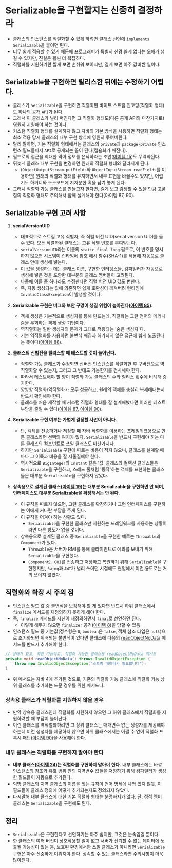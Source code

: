 # Serializable을 구현할지는 신중히 결정하라

* 클래스의 인스턴스를 직렬화할 수 있게 하려면 클래스 선언에 `implements Serializable`을 붙이면 된다.
* 너무 쉽게 적용할 수 있기 때문에 프로그래머가 특별히 신경 쓸게 없다는 오해가 생길 수 있지만, 진실은 휠씬 더 복잡하다.
* 직렬화를 지원하기란 짧게 보면 손쉬워 보이지만, 길게 보면 아주 값비싼 일이다.

## Serializable을 구현하면 릴리스한 뒤에는 수정하기 어렵다.

* 클래스가 `Serializable`을 구현하면 직렬화된 바이트 스트림 인코딩(직렬화 형태)도 하나의 공개 `API`가 된다.
* 그래서 이 클래스가 널리 퍼진다면 그 직렬화 형태도(다른 공개 API와 마찬가지로) 영원히 지원해야 하는 것이다.
* 커스텀 직렬화 형태를 설계하지 않고 자바의 기본 방식을 사용하면 직렬화 형태는 최소 적용 당시 클래스의 내부 구현 방식에 영원히 묶여버린다.
* 달리 말하면, 기본 직렬화 형태에서는 클래스의 `private`과 `package-private` 인스턴스 필드들마저 `API`로 공개되는 꼴이 된다(캡슐화가 깨진다).
* 필드로의 접근을 최대한 막아 정보를 은닉하라는 조언([아이템 15](https://github.com/parkhanbeen/study/blob/master/effective-java/4%EC%9E%A5/15.%ED%81%B4%EB%9E%98%EC%8A%A4%EC%99%80%20%EB%A9%A4%EB%B2%84%EC%9D%98%20%EC%A0%91%EA%B7%BC%20%EA%B6%8C%ED%95%9C%EC%9D%84%20%EC%B5%9C%EC%86%8C%ED%99%94%ED%95%98%EB%9D%BC.md))도 무력화된다.
* 뒤늦게 클래스 내부 구현을 변경하면 원래의 직렬화 형태와 달라지게 된다.
  * (`ObjectOutputStream.putFields`와 `ObjectInputStream.readFields`를 이용하면) 원래의 직렬화 형태를 유지하면서 내부 표현을 바꿀수도 있지만,
   어렵기도 하거니와 소스코드에 지저분한 혹을 남겨 놓게 된다.
* 그러니 직렬화 가능 클래스를 만들고자 한다면, 길게 보고 감당할 수 있을 만큼 고품질의 직렬화 형태도 주의해서 함께 설계해야 한다(아이템 87, 90).

## Serializable 구현 고려 사항

1. **serialVersionUID**

   * 대표적으로 스트림 고유 식별자, 즉 직렬 버전 UID(serial version UID)를 들 수 있다. 모든 직렬화된 클래스는 고유 식별 번호를 부여받는다.
   * `serialVersionUID`라는 이름의 `static final long` 필드로, 이 번호를 명시하지 않으면 시스템이 런타임에 암호 해시 함수(SHA-1)를 적용해 자동으로
    클래스 안에 생성해 넣는다.
   * 이 값을 생성하는 데는 클래스 이름, 구현한 인터펭스들, 컴파일러가 자동으로 생성해 넣은 것을 포함한 대부분의 클래스 멤버들이 고려된다.
   * 나중에 이들 중 하나라도 수정한다면 직렬 버전 UID 값도 변한다.
   * 즉, 자동 생성되는 값에 의존하면 쉽게 호환성이 깨져버려 런타임에 `InvalidClassException`이 발생할 것이다.


2. **Serializable 구현은 버그와 보안 구멍이 생길 위험이 높아진다([아이템 85](https://github.com/parkhanbeen/study/blob/master/effective-java/12%EC%9E%A5/85.%EC%9E%90%EB%B0%94%20%EC%A7%81%EB%A0%AC%ED%99%94%EC%9D%98%20%EB%8C%80%EC%95%88%EC%9D%84%20%EC%B0%BE%EC%9C%BC%EB%9D%BC.md)).**

   * 객체 생성은 기본적으로 생성자를 통해 만드는데, 직렬화는 그런 언어의 메커니즘을 우회하는 객체 생성 기법이다.
   * 역직렬화는 일반 생성자의 문제가 그대로 적용되는 '숨은 생성자'다.
   * 기본 역직렬화를 사용하면 불변식 깨짐과 허가되지 않은 접근에 쉽게 노출된다는 뜻이다([아이템 88](https://github.com/parkhanbeen/study/blob/master/effective-java/12%EC%9E%A5/88.readObject%20%EB%A9%94%EC%84%9C%EB%93%9C%EB%8A%94%20%EB%B0%A9%EC%96%B4%EC%A0%81%EC%9C%BC%EB%A1%9C%20%EC%9E%91%EC%84%B1%ED%95%98%EB%9D%BC.md)).


3. **클래스의 신법전을 릴리스할 때 테스트할 것이 늘어난다.**

   * 직렬화 가능 클래스가 수정되면 신버전 인스턴스를 직렬화한 후 구버전으로 역직렬화할 수 있는지, 그리고 그 반대도 가능한지를 검사해야 한다.
   * 따라서 테스트해야 할 양이 직렬화 가능 클래스의 수와 릴리스 횟수에 비례해 증가한다.
   * 양뱡향 직렬화/역직렬화가 모두 성공하고, 원래의 객체를 충실히 복제해내는지 반드시 확인해야 한다.
   * 클래스를 처음 제작할 때 커스텀 직렬화 형태를 잘 설계해놨다면 이러한 테스트 부담을 줄일 수 있다([아이템 87](https://github.com/parkhanbeen/study/blob/master/effective-java/12%EC%9E%A5/87.%EC%BB%A4%EC%8A%A4%ED%85%80%20%EC%A7%81%EB%A0%AC%ED%99%94%20%ED%98%95%ED%83%9C%EB%A5%BC%20%EA%B3%A0%EB%A0%A4%ED%95%B4%EB%B3%B4%EB%9D%BC.md), [아이템 90](https://github.com/parkhanbeen/study/blob/master/effective-java/12%EC%9E%A5/87.%EC%BB%A4%EC%8A%A4%ED%85%80%20%EC%A7%81%EB%A0%AC%ED%99%94%20%ED%98%95%ED%83%9C%EB%A5%BC%20%EA%B3%A0%EB%A0%A4%ED%95%B4%EB%B3%B4%EB%9D%BC.md)).


4. **Serializable 구현 여부는 가볍게 결정할 사안이 아니다.**

   * 단, 객체를 전송하거나 저장할 때 자바 직렬화를 이용하는 프레임워크용으로 만든 클래스라면 선택의 여지가 없다. `Serializable`을 반드시
    구현해야 하는 다른 클래스의 컴포넌트로 쓰일 클래스도 마찬가지다.
   * 하지만 `Serializable` 구현에 따르는 비용이 적지 않으니, 클래스를 설계할 때마다 그 이득과 비용을 잘 저울질해야 한다.
   * 역사적으로 `BigInteger`와 `Instant` 같은 '값' 클래스와 컬렉션 클래스들은 `Serializable`을 구현하고, 스레드 풀처럼 '동작'하는 객체를
    표현하는 클래스들은 대부분 `Serializable`을 구현하지 않았다.


5. **상속용으로 설계된 클래스([아이템 19](https://github.com/parkhanbeen/study/blob/master/effective-java/4%EC%9E%A5/19.%EC%83%81%EC%86%8D%EC%9D%84%20%EA%B3%A0%EB%A0%A4%ED%95%B4%20%EC%84%A4%EA%B3%84%ED%95%98%EA%B3%A0%20%EB%AC%B8%EC%84%9C%ED%99%94%ED%95%98%EB%9D%BC.%20%EA%B7%B8%EB%9F%AC%EC%A7%80%20%EC%95%8A%EC%95%98%EB%8B%A4%EB%A9%B4%20%EC%83%81%EC%86%8D%EC%9D%84%20%EA%B8%88%EC%A7%80%ED%95%98%EB%9D%BC.md))는 대부분 Serializable을 구현하면 안 되며, 인터페이스도 대부분 Serializable을 확장해서는 안 된다.**

   * 이 규칙을 따르지 않으면, 그런 클래스를 확장하거나 그런 인터페이스를 구현하는 이에게 커다란 부담을 주게 된다.
   * 이 규칙을 어겨야 하는 상황도 있다.
     * `Serializable`을 구현한 클래스만 지원하는 프레임워크를 사용하는 상황이라면 다른 방도가 없을 것이다.
   * 상속용으로 설계된 클래스 중 `Serializable`을 구현한 예로는 `Throwable`과 `Component`가 있다.
     * `Throwable`은 서버가 RMI를 통해 클라이언트로 예외를 보내기 위해 `Serializable`을 구현했다.
     * `Component`는 `GUI`를 전송하고 저장하고 복원하기 위해 `Serializable`을 구현했지만, `Swing`과 `AWT`가 널리 쓰이던 시절에도 현업에서 
      이런 용도로는 거의 쓰이지 않았다.

## 직렬화와 확장 시 주의 점

* 인스턴스 필드 값 중 불변식을 보장해야 할 게 있다면 반드시 하위 클래스에서 `finalize` 메서드를 재정의하지 못하게 해야 한다.
* 즉, `finalize` 메서드를 자신이 재정의하면서 `final`로 선언하면 된다.
  * 이렇게 해두지 않으면 `finalizer` 공격([아이템 8](https://github.com/parkhanbeen/study/blob/master/effective-java/2%EC%9E%A5/8.finalizer%EC%99%80%20cleaner%20%EC%82%AC%EC%9A%A9%EC%9D%84%20%ED%94%BC%ED%95%98%EB%9D%BC.md))을 당할 수 있음
* 인스턴스 필드 중 기본값(정수형은 `0`, `boolean`은 `false`, 객체 참조 타입은 `null`)으로 초기화되면 위배되는 불변식이 있다면 클래스에 다음의
 [readObjectNoData](https://docs.oracle.com/javase/7/docs/platform/serialization/spec/input.html#6053) 메서드를 반드시 추가해야 한다.

```java
// 상태가 있고, 확장 가능하고, 직렬화 가능한 클래스용 readObjectNoData 메서드
private void readObjectNoData() throws InvalidObjectException {
    throw new InvalidObjectException("스트림 데이터가 필요합니다");
}
```

* 위 메서드는 자바 4에 추가된 것으로, 기존의 직렬화 가능 클래스에 직렬화 가능 상위 클래스를 추가하는 드문 경우를 위한 메서드다.

### 상속용 클래스가 직렬화를 지원하지 않을 경우

* 만약 상속용 클래스인데 직렬화를 지원하지 않으면 그 하위 클래스에서 직렬화를 지원하려할 때 부담이 늘어난다.
* 이런 클래스를 역직렬화하려면 그 상위 클래스는 매개변수 없는 생성자를 제공해야 하는데 이런 생성자를 제공하지 않으면 하위 클래스에서는 어쩔 수 없이
 직렬화 프록시 패턴([아이템 90](https://github.com/parkhanbeen/study/blob/master/effective-java/12%EC%9E%A5/90.%EC%A7%81%EB%A0%AC%ED%99%94%EB%90%9C%20%EC%9D%B8%EC%8A%A4%ED%84%B4%EC%8A%A4%20%EB%8C%80%EC%8B%A0%20%EC%A7%81%EB%A0%AC%ED%99%94%20%ED%94%84%EB%A1%9D%EC%8B%9C%20%EC%82%AC%EC%9A%A9%EC%9D%84%20%EA%B2%80%ED%86%A0%ED%95%98%EB%9D%BC.md))을 사용해야 한다.

### 내부 클래스는 직렬화를 구현하지 말아야 한다

* **내부 클래스([아이템 24](https://github.com/parkhanbeen/study/blob/master/effective-java/4%EC%9E%A5/24.%EB%A9%A4%EB%B2%84%20%ED%81%B4%EB%9E%98%EC%8A%A4%EB%8A%94%20%EB%90%98%EB%8F%84%EB%A1%9D%20static%EC%9C%BC%EB%A1%9C%20%EB%A7%8C%EB%93%A4%EB%9D%BC.md))는 직렬화를 구현하지 말아야 한다.** 내부 클래스에는 바깥 인스턴스의 참조와 유효 범위 안의 지역변수 값들을 저장하기 위해
 컴파일러가 생성한 필드들이 자동으로 추가된다.
* 익명 클래스와 지역 클래스의 이름을 짓는 규칙이 언어 명세에 나와 있지 않듯, 이 필드들이 클래스 정의에 어떻게 추가되는지도 정의되지 않았다.
* 다시말해 내부 클래스에 대한 기본 직렬화 형태는 분명하지가 않다. 단, 정적 멤버 클래스는 `Serializable`을 구현해도 된다.

## 정리

* `Serializable`은 구현한다고 선언하기는 아주 쉽지만, 그것은 눈속임일 뿐이다.
* 한 클래스의 여러 버전이 상호작용할 일이 없고 서버가 신뢰할 수 없는 데이터에 노출될 가능성이 없는 등, 보호된 환경에서만 쓰일 클래스가 아니라면
 `Serializable` 구현은 아주 신중하게 이뤄져야 한다. 상속할 수 있는 클래스라면 주의사항이 더욱 많아진다.

